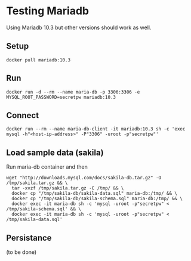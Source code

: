 # Testing Mariadb

Using Mariadb 10.3 but other versions should work as well.

## Setup

```
docker pull mariadb:10.3
```

## Run

```
docker run -d --rm --name maria-db -p 3306:3306 -e MYSQL_ROOT_PASSWORD=secretpw mariadb:10.3
```

## Connect

```
docker run --rm --name maria-db-client -it mariadb:10.3 sh -c 'exec mysql -h"<host-ip-address>" -P"3306" -uroot -p"secretpw"'
```

## Load sample data (sakila)

Run maria-db container and then

```
wget "http://downloads.mysql.com/docs/sakila-db.tar.gz" -O /tmp/sakila.tar.gz && \
  tar -xvzf /tmp/sakila.tar.gz -C /tmp/ && \
  docker cp "/tmp/sakila-db/sakila-data.sql" maria-db:/tmp/ && \
  docker cp "/tmp/sakila-db/sakila-schema.sql" maria-db:/tmp/ && \
  docker exec -it maria-db sh -c 'mysql -uroot -p"secretpw" < /tmp/sakila-schema.sql' && \
  docker exec -it maria-db sh -c 'mysql -uroot -p"secretpw" < /tmp/sakila-data.sql'
```

## Persistance

(to be done)
